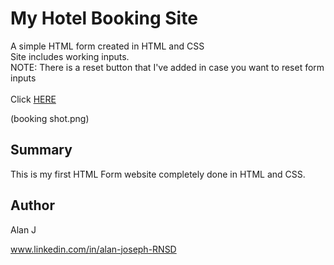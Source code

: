 # My Hotel Booking Site
<div> A simple HTML form created in HTML and CSS </div>
Site includes working inputs.  
<div>NOTE: There is a reset button that I've added in case you want to reset form inputs</div>
<br>
Click <a href="https://ajproanimator.github.io/MyHotelBookingSite">HERE </a>

(booking shot.png)

<h2>Summary</h2>
<p>This is my first HTML Form website completely done in HTML and CSS.</p>

<h2>Author</h2>
<p>Alan J</p>

www.linkedin.com/in/alan-joseph-RNSD
